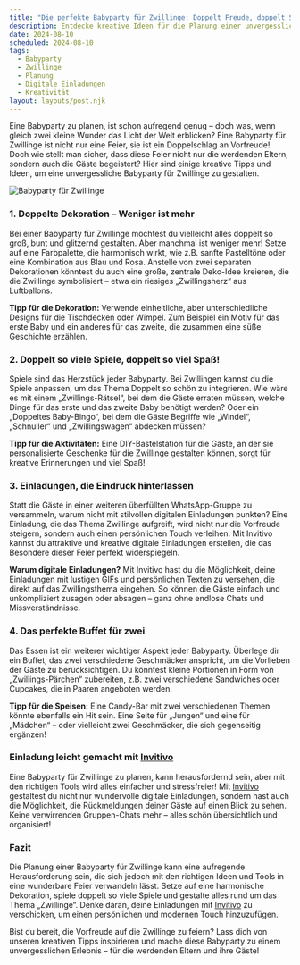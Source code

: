 ```yaml
---
title: "Die perfekte Babyparty für Zwillinge: Doppelt Freude, doppelt Spaß!"
description: Entdecke kreative Ideen für die Planung einer unvergesslichen Babyparty für Zwillinge, inklusive einzigartiger Dekorationstipps und personalisierten digitalen Einladungen.
date: 2024-08-10
scheduled: 2024-08-10
tags:
  - Babyparty
  - Zwillinge
  - Planung
  - Digitale Einladungen
  - Kreativität
layout: layouts/post.njk
---
```


Eine Babyparty zu planen, ist schon aufregend genug – doch was, wenn gleich zwei kleine Wunder das Licht der Welt erblicken? Eine Babyparty für Zwillinge ist nicht nur eine Feier, sie ist ein Doppelschlag an Vorfreude! Doch wie stellt man sicher, dass diese Feier nicht nur die werdenden Eltern, sondern auch die Gäste begeistert? Hier sind einige kreative Tipps und Ideen, um eine unvergessliche Babyparty für Zwillinge zu gestalten.

![Babyparty für Zwillinge](/img/twin-babyparty.webp)

### 1. **Doppelte Dekoration – Weniger ist mehr**

Bei einer Babyparty für Zwillinge möchtest du vielleicht alles doppelt so groß, bunt und glitzernd gestalten. Aber manchmal ist weniger mehr! Setze auf eine Farbpalette, die harmonisch wirkt, wie z.B. sanfte Pastelltöne oder eine Kombination aus Blau und Rosa. Anstelle von zwei separaten Dekorationen könntest du auch eine große, zentrale Deko-Idee kreieren, die die Zwillinge symbolisiert – etwa ein riesiges „Zwillingsherz“ aus Luftballons.

**Tipp für die Dekoration:** Verwende einheitliche, aber unterschiedliche Designs für die Tischdecken oder Wimpel. Zum Beispiel ein Motiv für das erste Baby und ein anderes für das zweite, die zusammen eine süße Geschichte erzählen.

### 2. **Doppelt so viele Spiele, doppelt so viel Spaß!**

Spiele sind das Herzstück jeder Babyparty. Bei Zwillingen kannst du die Spiele anpassen, um das Thema Doppelt so schön zu integrieren. Wie wäre es mit einem „Zwillings-Rätsel“, bei dem die Gäste erraten müssen, welche Dinge für das erste und das zweite Baby benötigt werden? Oder ein „Doppeltes Baby-Bingo“, bei dem die Gäste Begriffe wie „Windel“, „Schnuller“ und „Zwillingswagen“ abdecken müssen?

**Tipp für die Aktivitäten:** Eine DIY-Bastelstation für die Gäste, an der sie personalisierte Geschenke für die Zwillinge gestalten können, sorgt für kreative Erinnerungen und viel Spaß!

### 3. **Einladungen, die Eindruck hinterlassen**

Statt die Gäste in einer weiteren überfüllten WhatsApp-Gruppe zu versammeln, warum nicht mit stilvollen digitalen Einladungen punkten? Eine Einladung, die das Thema Zwillinge aufgreift, wird nicht nur die Vorfreude steigern, sondern auch einen persönlichen Touch verleihen. Mit Invitivo kannst du attraktive und kreative digitale Einladungen erstellen, die das Besondere dieser Feier perfekt widerspiegeln.

**Warum digitale Einladungen?** Mit Invitivo hast du die Möglichkeit, deine Einladungen mit lustigen GIFs und persönlichen Texten zu versehen, die direkt auf das Zwillingsthema eingehen. So können die Gäste einfach und unkompliziert zusagen oder absagen – ganz ohne endlose Chats und Missverständnisse. 

### 4. **Das perfekte Buffet für zwei**

Das Essen ist ein weiterer wichtiger Aspekt jeder Babyparty. Überlege dir ein Buffet, das zwei verschiedene Geschmäcker anspricht, um die Vorlieben der Gäste zu berücksichtigen. Du könntest kleine Portionen in Form von „Zwillings-Pärchen“ zubereiten, z.B. zwei verschiedene Sandwiches oder Cupcakes, die in Paaren angeboten werden.

**Tipp für die Speisen:** Eine Candy-Bar mit zwei verschiedenen Themen könnte ebenfalls ein Hit sein. Eine Seite für „Jungen“ und eine für „Mädchen“ – oder vielleicht zwei Geschmäcker, die sich gegenseitig ergänzen!

### **Einladung leicht gemacht mit [Invitivo](https://invitivo.com/create)**

Eine Babyparty für Zwillinge zu planen, kann herausfordernd sein, aber mit den richtigen Tools wird alles einfacher und stressfreier! Mit [Invitivo](https://invitivo.com/) gestaltest du nicht nur wundervolle digitale Einladungen, sondern hast auch die Möglichkeit, die Rückmeldungen deiner Gäste auf einen Blick zu sehen. Keine verwirrenden Gruppen-Chats mehr – alles schön übersichtlich und organisiert!

### **Fazit**

Die Planung einer Babyparty für Zwillinge kann eine aufregende Herausforderung sein, die sich jedoch mit den richtigen Ideen und Tools in eine wunderbare Feier verwandeln lässt. Setze auf eine harmonische Dekoration, spiele doppelt so viele Spiele und gestalte alles rund um das Thema „Zwillinge“. Denke daran, deine Einladungen mit [Invitivo](https://invitivo.com) zu verschicken, um einen persönlichen und modernen Touch hinzuzufügen.

Bist du bereit, die Vorfreude auf die Zwillinge zu feiern? Lass dich von unseren kreativen Tipps inspirieren und mache diese Babyparty zu einem unvergesslichen Erlebnis – für die werdenden Eltern und ihre Gäste!
